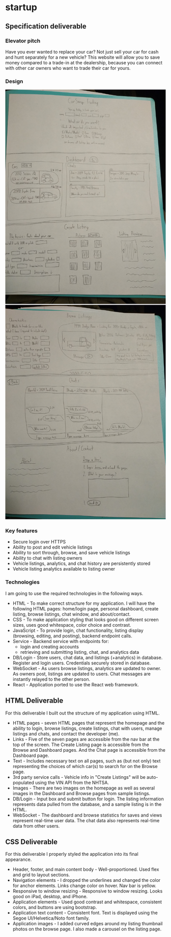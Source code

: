 # startup
## Specification deliverable
### Elevator pitch

Have you ever wanted to replace your car? Not just sell your car for cash and hunt separately for a new vehicle? This website will allow you to save money compared to a trade-in at the dealership, because you can connect with other car owners who want to trade their car for yours.

### Design

![First three HTML pages](images/specs_front.jpg)
![Last three HTML pages](images/specs_back.jpg)


### Key features

- Secure login over HTTPS
- Ability to post and edit vehicle listings
- Ability to sort through, browse, and save vehicle listings
- Ability to chat with listing owners
- Vehicle listings, analytics, and chat history are persistently stored
- Vehicle listing analytics available to listing owner

### Technologies

I am going to use the required technologies in the following ways.

- HTML - To make correct structure for my application. I will have the following HTML pages: home/login page, personal dashboard, create listing, browse listings, chat window, and about/contact.
- CSS - To make application styling that looks good on different screen sizes, uses good whitespace, color choice and contrast.
- JavaScript - To provide login, chat functionality, listing display (browsing, editing, and posting), backend endpoint calls.
- Service - Backend service with endpoints for:
  - login and creating accounts
  - retrieving and submitting listing, chat, and analytics data
- DB/Login - Store users, chat data, and listings (+analytics) in database. Register and login users. Credentials securely stored in database.
- WebSocket - As users browse listings, analytics are updated to owner. As owners post, listings are updated to users. Chat messages are instantly relayed to the other person.
- React - Application ported to use the React web framework.

## HTML Deliverable

For this deliverable I built out the structure of my application using HTML.
- HTML pages - seven HTML pages that represent the homepage and the ability to login, browse listings, create listings, chat with users, manage listings and chats, and contact the developer (me).
- Links - Five of the seven pages are accessible from the nav bar at the top of the screen. The Create Listing page is accessible from the Browse and Dashboard pages. And the Chat page is accessible from the Dashboard page.
- Text - Includes necessary text on all pages, such as (but not only) text representing the choices of which car(s) to search for on the Browse page.
- 3rd party service calls - Vehicle info in "Create Listings" will be auto-populated using the VIN API from the NHTSA.
- Images - There are two images on the homepage as well as several images in the Dashboard and Browse pages from sample listings.
- DB/Login - Input box and submit button for login. The listing information represents data pulled from the database, and a sample listing is in the HTML.
- WebSocket - The dashboard and browse statistics for saves and views represent real-time user data. The chat data also represents real-time data from other users.

## CSS Deliverable

For this deliverable I properly styled the application into its final appearance.

- Header, footer, and main content body - Well-proportioned. Used flex and grid to layout sections.
- Navigation elements - I dropped the underlines and changed the color for anchor elements. Links change color on hover. Nav bar is yellow.
- Responsive to window resizing - Responsive to window resizing. Looks good on iPad, desktop, and iPhone.
- Application elements - Used good contrast and whitespace, consistent colors, and buttons are using bootstrap.
- Application text content - Consistent font. Text is displayed using the Segoe UI/Helvetica/Noto font family.
- Application images - I added curved edges around my listing thumbnail photos on the browse page. I also made a carousel on the listing page.